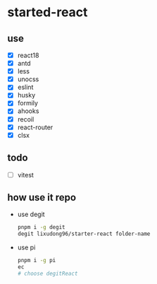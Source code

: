 # started-react

## use

- [x] react18
- [x] antd
- [x] less
- [x] unocss
- [x] eslint
- [x] husky
- [x] formily
- [x] ahooks
- [x] recoil
- [x] react-router
- [x] clsx

## todo

- [ ] vitest

## how use it repo

- use degit

  ```bash
  pnpm i -g degit
  degit lixudong96/starter-react folder-name
  ```

- use pi

  ```bash
  pnpm i -g pi
  ec
  # choose degitReact
  ```
